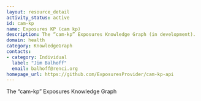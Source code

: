 ```yaml
---
layout: resource_detail
activity_status: active
id: cam-kp
name: Exposures KP (cam kp)
description: The “cam-kp” Exposures Knowledge Graph (in development).
domain: health
category: KnowledgeGraph
contacts:
- category: Individual
  label: "Jim Balhoff"
  email: balhoff@renci.org
homepage_url: https://github.com/ExposuresProvider/cam-kp-api
---
```


The “cam-kp” Exposures Knowledge Graph

